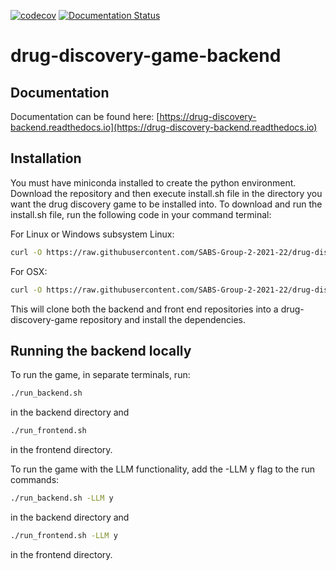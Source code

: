 [![codecov](https://codecov.io/gh/SABS-Group-2-2021-22/drug-discovery-game-backend/branch/main/graph/badge.svg?token=8521K2DNMB)](https://codecov.io/gh/SABS-Group-2-2021-22/drug-discovery-game-backend)
[![Documentation Status](https://readthedocs.org/projects/drug-discovery-backend/badge/?version=latest)](https://drug-discovery-backend.readthedocs.io/en/latest/?badge=latest)

# drug-discovery-game-backend
## Documentation 
Documentation can be found here: [https://drug-discovery-backend.readthedocs.io](https://drug-discovery-backend.readthedocs.io)

## Installation
You must have miniconda installed to create the python environment.
Download the repository and then execute install.sh file in the directory you want the drug discovery game to be installed into. To download and run the install.sh file, run the following code in your command terminal:

For Linux or Windows subsystem Linux:
```bash
curl -O https://raw.githubusercontent.com/SABS-Group-2-2021-22/drug-discovery-game-backend/225-adding-installation-file-for-easy-install/install_Linux.sh && chmod +x install_Linux.sh && ./install_Linux.sh
```

For OSX:
```bash
curl -O https://raw.githubusercontent.com/SABS-Group-2-2021-22/drug-discovery-game-backend/225-adding-installation-file-for-easy-install/install_OSX.sh && chmod +x install_OSX.sh && ./install_OSX.sh
```


This will clone both the backend and front end repositories into a drug-discovery-game repository and install the dependencies.

## Running the backend locally

To run the game, in separate terminals, run:

```bash
./run_backend.sh
```


in the backend directory and 

```bash
./run_frontend.sh
```

 in the frontend directory.

 To run the game with the LLM functionality, add the -LLM y flag to the run commands:

 ```bash
./run_backend.sh -LLM y
```


in the backend directory and 

```bash
./run_frontend.sh -LLM y
```

 in the frontend directory.




